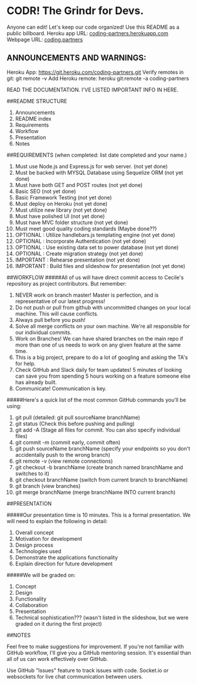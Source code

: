 # CODR! The Grindr for Devs.
Anyone can edit! Let's keep our code organized! Use this README as a public billboard.
Heroku app URL: [coding-partners.herokuapp.com](https://www.coding-partners.herokuapp.com)
Webpage URL: [coding.partners](https://www.coding.partners)

## ANNOUNCEMENTS AND WARNINGS:
Heroku App: https://git.heroku.com/coding-partners.git
Verify remotes in git:  git remote -v
Add Heroku remote:  heroku git:remote -a coding-partners

READ THE DOCUMENTATION. I'VE LISTED IMPORTANT INFO IN HERE.

##README STRUCTURE
1. Announcements
2. README index
3. Requirements
4. Workflow
5. Presentation
6. Notes


##REQUIREMENTS (when completed: list date completed and your name.)
1. Must use Node.js and Express.js for web server. (not yet done)
2. Must be backed with MYSQL Database using Sequelize ORM (not yet done)
3. Must have both GET and POST routes (not yet done)
4. Basic SEO (not yet done)
5. Basic Framework Testing (not yet done)
6. Must deploy on Heroku (not yet done)
7. Must utilize new library (not yet done)
8. Must have polished UI (not yet done)
9. Must have MVC folder structure (not yet done)
10. Must meet good quality coding standards (Maybe done??)
11. OPTIONAL : Utilize handlebars.js templating engine (not yet done)
12. OPTIONAL : Incorporate Authentication (not yet done)
13. OPTIONAL : Use existing data set to power database (not yet done) 
14. OPTIONAL :  Create migration strategy (not yet done)
15. IMPORTANT : Rehearse presentation (not yet done)
16. IMPORTANT : Build files and slideshow for presentation (not yet done)

##WORKFLOW 
#####All of us will have direct commit access to Cecile's repository as project contributors. But remember:
1. NEVER work on branch master! Master is perfection, and is representative of our latest progress!
2. Do not push or pull from github with uncommitted changes on your local machine. This will cause conflicts.
3. Always pull before you push!
4. Solve all merge conflicts on your own machine. We're all responsible for our individual commits.
5. Work on Branches! We can have shared branches on the main repo if more than one of us needs to work on any given feature at the same time.
6. This is a big project, prepare to do a lot of googling and asking the TA's for help.
7. Check GitHub and Slack daily for team updates! 5 minutes of looking can save you from spending 5 hours working on a feature someone else has already built.
8. Communicate! Communication is key.

#####Here's a quick list of the most common GitHub commands you'll be using:
1. git pull 	(detailed: git pull sourceName branchName)
2. git status 	(Check this before pushing and pulling)
3. git add -A 	(Stage all files for commit. You can also specify individual files)
4. git commit -m 	(commit early, commit often)
5. git push sourceName branchName (specify your endpoints so you don't accidentally push to the wrong branch)
6. git remote -v 	(view remote connections)
7. git checkout -b branchName 	(create branch named branchName and switches to it)
8. git checkout branchName 	(switch from current branch to branchName)
9. git branch 		(view branches)
10. git merge branchName 	(merge branchName INTO current branch)

##PRESENTATION

#####Our presentation time is 10 minutes. This is a formal presentation. We will need to explain the following in detail: 
1. Overall concept
2. Motivation for development
3. Design process
4. Technologies used
5. Demonstrate the applications functionality
6. Explain direction for future development

#####We will be graded on:
1. Concept
2. Design
3. Functionality
4. Collaboration
5. Presentation 
6. Technical sophistication??? (wasn't listed in the slideshow, but we were graded on it during the first project)

##NOTES

Feel free to make suggestions for improvement.
If you're not familiar with GitHub workflow, I'll give you a GitHub mentoring session. It's essential than all of us can work effectively over GitHub.

Use GitHub "Issues" feature to track issues with code.
Socket.io or websockets for live chat communication between users.
